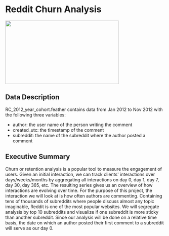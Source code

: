 # Reddit Churn Analysis
<img src='https://www.adweek.com/wp-content/uploads/2019/10/Reddit-Logo-Horizontal.png.webp' width='359' height='200'>

## Data Description
RC_2012_year_cohort.feather contains data from Jan 2012 to Nov 2012 with the following three variables:
* author: the user name of the person writing the comment
* created_utc: the timestamp of the comment
* subreddit: the name of the subreddit where the author posted a comment

## Executive Summary
Churn or retention analysis is a popular tool to measure the engagement of users. Given an initial interaction, we can track clients' interactions over days/weeks/months by aggregating all interactions on day 0, day 1, day 7, day 30, day 365, etc. The resulting series gives us an overview of how interactions are evolving over time. For the purpose of this project, the interaction we will look at is how often authors are commenting. Containing tens of thousands of subreddits where people discuss almost any topic imaginable, Reddit is one of the most popular websites. We will segregate analysis by top 10 subreddits and visualize if one subreddit is more sticky than another subreddit. Since our analysis will be done on a relative time basis, the date on which an author posted their first comment to a subreddit will serve as our day 0.
